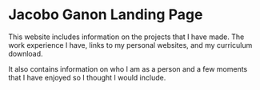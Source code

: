 # Jacobo Ganon Landing Page

This website includes information on the projects that I have made. The work experience I have, links to my personal websites, and my curriculum download.

It also contains information on who I am as a person and a few moments that I have enjoyed so I thought I would include.